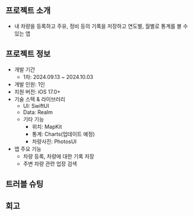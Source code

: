 ## 프로젝트 소개
- 내 차량을 등록하고 주유, 정비 등의 기록을 저장하고 연도별, 월별로 통계를 볼 수 있는 앱


## 프로젝트 정보
- 개발 기간
  - 1차: 2024.09.13 ~ 2024.10.03
- 개발 인원: 1인
- 지원 버전: iOS 17.0+
- 기술 스택 & 라이브러리
  - UI: SwiftUI
  - Data: Realm
  - 기타 기능
    - 위치: MapKit
    - 통계: Charts(업데이트 예정)
    - 차량사진: PhotosUI
- 앱 주요 기능
  - 차량 등록, 차량에 대한 기록 저장
  - 주변 차량 관련 업장 검색
## 트러블 슈팅


## 회고
